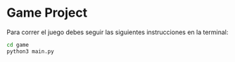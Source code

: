 # Game Project 

Para correr el juego debes seguir las siguientes instrucciones en la terminal: 

```sh  
cd game 
python3 main.py
```

